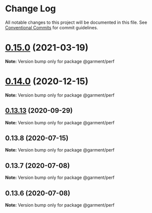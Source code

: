 # Change Log

All notable changes to this project will be documented in this file.
See [Conventional Commits](https://conventionalcommits.org) for commit guidelines.

# [0.15.0](https://github.com/Farfetch/garment/compare/v0.14.6...v0.15.0) (2021-03-19)

**Note:** Version bump only for package @garment/perf





# [0.14.0](https://github.com/Farfetch/garment/compare/v0.13.14...v0.14.0) (2020-12-15)

**Note:** Version bump only for package @garment/perf





## [0.13.13](https://github.com/Farfetch/garment/compare/v0.13.12...v0.13.13) (2020-09-29)

**Note:** Version bump only for package @garment/perf





## 0.13.8 (2020-07-15)

**Note:** Version bump only for package @garment/perf





## 0.13.7 (2020-07-08)

**Note:** Version bump only for package @garment/perf





## 0.13.6 (2020-07-08)

**Note:** Version bump only for package @garment/perf
